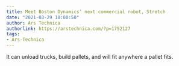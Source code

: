 ```yaml
---
title: Meet Boston Dynamics’ next commercial robot, Stretch
date: "2021-03-29 10:00:50"
author: Ars Technica
authorlink: https://arstechnica.com/?p=1752127
tags:
- Ars-Technica
---
```

It can unload trucks, build pallets, and will fit anywhere a pallet fits. 